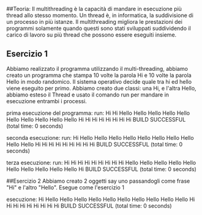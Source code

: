 
##Teoria:
Il multithreading è la capacità di mandare in esecuzione più thread allo stesso momento. Un thread è, in informatica, la suddivisione di un processo in più istanze.
Il multithreading migliora le prestazioni dei programmi solamente quando questi sono stati sviluppati suddividendo il carico di lavoro su più thread che possono essere eseguiti insieme.


## Esercizio 1
Abbiamo realizzato il programma utilizzando il multi-threading, abbiamo creato un programma che stampa 10 volte la parola Hi e 10 volte la parola Hello in modo randomico. Il sistema operativo decide quale tra hi ed hello viene eseguito per primo.
Abbiamo creato due classi: una Hi, e l'altra Hello, abbiamo esteso il Thread e usato il comando run per mandare in esecuzione entrambi i processi.

prima esecuzione del programma:
run:
Hi
Hi
Hello
Hello
Hello
Hello
Hello
Hello
Hello
Hello
Hello
Hello
Hi
Hi
Hi
Hi
Hi
Hi
Hi
Hi
BUILD SUCCESSFUL (total time: 0 seconds)


seconda esecuzione:
run:
Hi
Hello
Hello
Hello
Hello
Hello
Hello
Hello
Hello
Hello
Hello
Hi
Hi
Hi
Hi
Hi
Hi
Hi
Hi
Hi
BUILD SUCCESSFUL (total time: 0 seconds)

terza esecuzione:
run:
Hi
Hi
Hi
Hi
Hi
Hi
Hi
Hi
Hi
Hello
Hello
Hello
Hello
Hello
Hello
Hello
Hello
Hello
Hello
Hi
BUILD SUCCESSFUL (total time: 0 seconds)



##Esercizio 2
Abbiamo creato 2 oggetti say uno passandogli come frase "Hi" e l'altro "Hello".
Esegue come l'esercizio 1 


esecuzione:
Hi
Hello
Hello
Hello
Hello
Hello
Hello
Hello
Hello
Hello
Hello
Hi
Hi
Hi
Hi
Hi
Hi
Hi
Hi
Hi
BUILD SUCCESSFUL (total time: 0 seconds)
